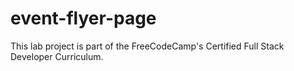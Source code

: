 # event-flyer-page

This lab project is part of the FreeCodeCamp's Certified Full Stack Developer Curriculum.
